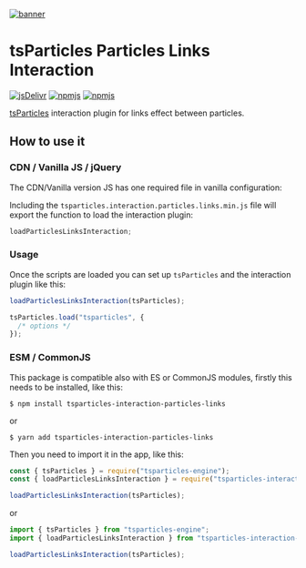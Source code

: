 [![banner](https://particles.js.org/images/banner2.png)](https://particles.js.org)

# tsParticles Particles Links Interaction

[![jsDelivr](https://data.jsdelivr.com/v1/package/npm/tsparticles-interaction-particles-links/badge)](https://www.jsdelivr.com/package/npm/tsparticles-interaction-particles-links)
[![npmjs](https://badge.fury.io/js/tsparticles-interaction-particles-links.svg)](https://www.npmjs.com/package/tsparticles-interaction-particles-links)
[![npmjs](https://img.shields.io/npm/dt/tsparticles-interaction-particles-links)](https://www.npmjs.com/package/tsparticles-interaction-particles-links)

[tsParticles](https://github.com/matteobruni/tsparticles) interaction plugin for links effect between particles.

## How to use it

### CDN / Vanilla JS / jQuery

The CDN/Vanilla version JS has one required file in vanilla configuration:

Including the `tsparticles.interaction.particles.links.min.js` file will export the function to load the interaction
plugin:

```javascript
loadParticlesLinksInteraction;
```

### Usage

Once the scripts are loaded you can set up `tsParticles` and the interaction plugin like this:

```javascript
loadParticlesLinksInteraction(tsParticles);

tsParticles.load("tsparticles", {
  /* options */
});
```

### ESM / CommonJS

This package is compatible also with ES or CommonJS modules, firstly this needs to be installed, like this:

```shell
$ npm install tsparticles-interaction-particles-links
```

or

```shell
$ yarn add tsparticles-interaction-particles-links
```

Then you need to import it in the app, like this:

```javascript
const { tsParticles } = require("tsparticles-engine");
const { loadParticlesLinksInteraction } = require("tsparticles-interaction-particles-links");

loadParticlesLinksInteraction(tsParticles);
```

or

```javascript
import { tsParticles } from "tsparticles-engine";
import { loadParticlesLinksInteraction } from "tsparticles-interaction-particles-links";

loadParticlesLinksInteraction(tsParticles);
```
